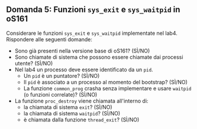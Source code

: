 ## Domanda 5: Funzioni `sys_exit` e `sys_waitpid` in oS161

Considerare le funzioni `sys_exit` e `sys_waitpid` implementate nel lab4. Rispondere alle seguenti domande:

* Sono già presenti nella versione base di oS161? (SÌ/NO)
* Sono chiamate di sistema che possono essere chiamate dai processi utente? (SÌ/NO)
* Nel lab4 un processo deve essere identificato da un `pid`.
    * Un `pid` è un puntatore? (SÌ/NO)
    * Il `pid` è associato a un processo al momento del bootstrap? (SÌ/NO)
    * La funzione `common_prog` crasha senza implementare e usare `waitpid` (o funzioni correlate)? (SÌ/NO)
* La funzione `proc_destroy` viene chiamata all'interno di:
    * la chiamata di sistema `exit`? (SÌ/NO)
    * la chiamata di sistema `waitpid`? (SÌ/NO)
    * è chiamata dalla funzione `thread_exit`? (SÌ/NO)